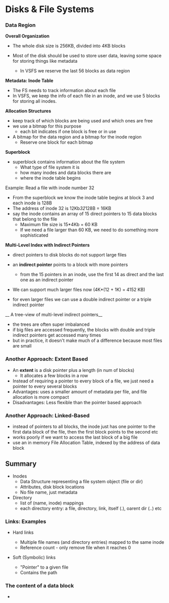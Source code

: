 # Disks & File Systems 

### Data Region 

__Overall Organization__

- The whole disk size is 256KB, divided into 4KB blocks 

- Most of the disk should be used to store user data, leaving some space for storing things like metadata
  + In VSFS we reserve the last 56 blocks as data region 

__Metadata: Inode Table__ 

- The FS needs to track information about each file 
- In VSFS, we keep the info of each file in an inode, and we use 5 blocks for storing all inodes. 

__Allocation Structures__ 

- keep track of which blocks are being used and which ones are free 
- we use a bitmap for this purpose 
  + each bit indicates if one block is free or in use 
- A bitmap for the data region and a bitmap for the inode region 
  + Reserve one block for each bitmap

__Superblock__

- superblock contains information about the file system 
  + What type of file system it is 
  + how many inodes and data blocks there are 
  + where the inode table begins 

Example: Read a file with inode number 32 

* From the superblock we know the inode table begins at block 3 and each inode is 128B 
* The address of inode 32 is 12Kb*32*128B = 16KB
* say the inode contains an array of 15 direct pointers to 15 data blocks that belong to the file
  + Maximum file size is 15*4Kb = 60 KB
  + If we need a file larger than 60 KB, we need to do something more sophisticated 
  
__Multi-Level Index with Indirect Pointers__ 

- direct pointers to disk blocks do not support large files
- an __indirect pointer__ points to a block with more pointers 
  + from the 15 pointers in an inode, use the first 14 as direct and the last one as an indirect pointer
- We can support much larger files now (4K*(12 + 1K) = 4152 KB)

- for even larger files we can use a double indirect pointer or a triple indirect pointer 

__ A tree-view of multi-level indirect pointers__

- the trees are often super imbalanced 
- if big files are accessed frequently, the blocks with double and triple indirect pointers get accessed many times 
- but in practice, it doesn't make much of a difference because most files are small 

### Another Approach: Extent Based 

- An __extent__ is a disk pointer plus a length (in num of blocks)
  + It allocates a few blocks in a row 
- Instead of requiring  a pointer to every block of a file, we just need a pointer to every several blocks
- Advantages: uses a smaller amount of metadata per file, and file allocation is more compact 
- Disadvantages: Less flexible than the pointer based approach 

### Another Approach: Linked-Based 

- instead of pointers to all blocks, the inode just has one pointer to the first data block of the file, then
the first block points to the second etc
- works poorly if we want to access the last block of a big file
- use an in memory File Allocation Table, indexed by the address of data block

## Summary 

- Inodes
  + Data Structure representing a file system object (file or dir)
  + Attributes, disk block locations 
  - No file name, just metadata 
- Directory 
  + list of (name, inode) mappings 
  - each directory entry: a file, directory, link, itself (.), oarent dir (..) etc 

### Links: Examples 

- Hard links 
  + Multiple file names (and directory entries) mapped to the same inode 
  + Reference count - only remove file when it reaches 0 
  
- Soft (Symbolic) links 
  + "Pointer" to a given file 
  + Contains the path 
  
### The content of a data block 

- 
